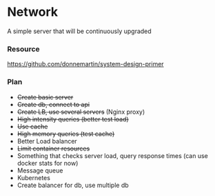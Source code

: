 # Network
A simple server that will be continuously upgraded

### Resource
https://github.com/donnemartin/system-design-primer

### Plan
- ~~Create basic server~~
- ~~Create db, connect to api~~
- ~~Create LB, use several servers~~ (Nginx proxy)
- ~~High intensity queries (better test load)~~
- ~~Use cache~~
- ~~High memory queries (test cache)~~
- Better Load balancer
- ~~Limit container resources~~
- Something that checks server load, query response times (can use docker stats for now)
- Message queue
- Kubernetes
- Create balancer for db, use multiple db
